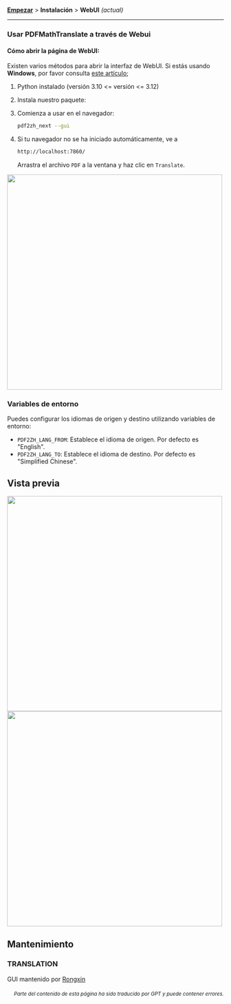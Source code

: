 [**Empezar**](./getting-started.md) > **Instalación** > **WebUI** _(actual)_

---

### Usar PDFMathTranslate a través de Webui

#### Cómo abrir la página de WebUI:

Existen varios métodos para abrir la interfaz de WebUI. Si estás usando **Windows**, por favor consulta [este artículo](./INSTALLATION_winexe.md);

1. Python instalado (versión 3.10 <= versión <= 3.12)

2. Instala nuestro paquete:

3. Comienza a usar en el navegador:

    ```bash
    pdf2zh_next --gui
    ```

4. Si tu navegador no se ha iniciado automáticamente, ve a

    ```bash
    http://localhost:7860/
    ```

    Arrastra el archivo `PDF` a la ventana y haz clic en `Translate`.

<!-- <img src="./../../images/gui.gif" width="500"/> -->
<img src='./../../images/gui.gif' width="500"/>

### Variables de entorno

Puedes configurar los idiomas de origen y destino utilizando variables de entorno:

- `PDF2ZH_LANG_FROM`: Establece el idioma de origen. Por defecto es "English".
- `PDF2ZH_LANG_TO`: Establece el idioma de destino. Por defecto es "Simplified Chinese".

## Vista previa

<img src="./../../images/before.png" width="500"/>
<img src="./../../images/after.png" width="500"/>

## Mantenimiento

### TRANSLATION

GUI mantenido por [Rongxin](https://github.com/reycn)

<div align="right"> 
<h6><small>Parte del contenido de esta página ha sido traducido por GPT y puede contener errores.</small></h6>